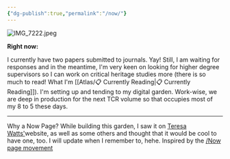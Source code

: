 ```yaml
---
{"dg-publish":true,"permalink":"/now/"}
---
```



![IMG_7222.jpeg](/img/user/IMG_7222.jpeg)

**Right now:**

I currently have two papers submitted to journals. Yay! Still, I am waiting for responses and in the meantime, I'm very keen on looking for higher degree supervisors so I can work on critical heritage studies more (there is so much to read! What I'm [[Atlas/📋 Currently Reading\|📋 Currently Reading]]). I'm setting up and tending to my digital garden. Work-wise, we are deep in production for the next TCR volume so that occupies most of my 8 to 5 these days. 

---
Why a Now Page? While building this garden, I saw it on [Teresa Watts'](https://teresawatts.com/)website, as well as some others and thought that it would be cool to have one, too. I will update when I remember to, hehe. Inspired by the [/Now page movement](https://nownownow.com/about)